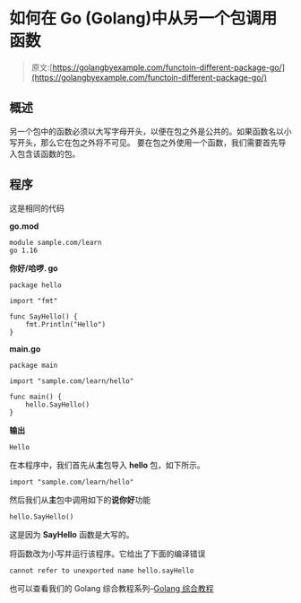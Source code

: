 # 如何在 Go (Golang)中从另一个包调用函数

> 原文:[https://golangbyexample.com/functoin-different-package-go/](https://golangbyexample.com/functoin-different-package-go/)

## **概述**

另一个包中的函数必须以大写字母开头，以便在包之外是公共的。如果函数名以小写开头，那么它在包之外将不可见。
要在包之外使用一个函数，我们需要首先导入包含该函数的包。

## **程序**

这是相同的代码

**go.mod**

```
module sample.com/learn
go 1.16
```

**你好/哈啰. go**

```
package hello

import "fmt"

func SayHello() {
	fmt.Println("Hello")
}
```

**main.go**

```
package main

import "sample.com/learn/hello"

func main() {
    hello.SayHello()
}
```

**输出**

```
Hello
```

在本程序中，我们首先从**主**包导入 **hello** 包，如下所示。

```
import "sample.com/learn/hello"
```

然后我们从**主**包中调用如下的**说你好**功能

```
hello.SayHello()
```

这是因为 **SayHello** 函数是大写的。

将函数改为小写并运行该程序。它给出了下面的编译错误

```
cannot refer to unexported name hello.sayHello
```

也可以查看我们的 Golang 综合教程系列–[Golang 综合教程](https://golangbyexample.com/golang-comprehensive-tutorial/)